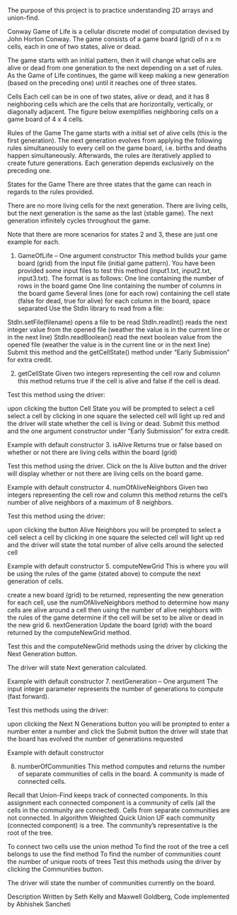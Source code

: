 The purpose of this project is to practice understanding 2D arrays and union-find.

Conway Game of Life is a cellular discrete model of computation devised by John Horton Conway. The game consists of a game board (grid) of n x m cells, each in one of two states, alive or dead.

The game starts with an initial pattern, then it will change what cells are alive or dead from one generation to the next depending on a set of rules. As the Game of Life continues, the game will keep making a new generation (based on the preceding one) until it reaches one of three states.

Cells
Each cell can be in one of two states, alive or dead, and it has 8 neighboring cells which are the cells that are horizontally, vertically, or diagonally adjacent. The figure below exemplifies neighboring cells on a game board of 4 x 4 cells.

Rules of the Game
The game starts with a initial set of alive cells (this is the first generation). The next generation evolves from applying the following rules simultaneously to every cell on the game board, i.e. births and deaths happen simultaneously. Afterwards, the rules are iteratively applied to create future generations. Each generation depends exclusively on the preceding one.

States for the Game
There are three states that the game can reach in regards to the rules provided.

There are no more living cells for the next generation.
There are living cells, but the next generation is the same as the last (stable game).
The next generation infinitely cycles throughout the game.

Note that there are more scenarios for states 2 and 3, these are just one example for each.

1. GameOfLife – One argument constructor 
This method builds your game board (grid) from the input file (initial game pattern).
You have been provided some input files to test this method (input1.txt, input2.txt, input3.txt). The format is as follows:
One line containing the number of rows in the board game
One line containing the number of columns in the board game
Several lines (one for each row) containing the cell state (false for dead, true for alive) for each column in the board, space separated
Use the StdIn library to read from a file:

StdIn.setFile(filename) opens a file to be read
StdIn.readInt() reads the next integer value from the opened file (weather the value is in the current line or in the next line)
StdIn.readBoolean() read the next boolean value from the opened file (weather the value is in the current line or in the next line)
Submit this method and the getCellState() method under “Early Submission” for extra credit. 

2. getCellState
Given two integers representing the cell row and column this method returns true if the cell is alive and false if the cell is dead.

Test this method using the driver:

upon clicking the button Cell State you will be prompted to select a cell
select a cell by clicking in one square
the selected cell will light up red and the driver will state whether the cell is living or dead.
Submit this method and the one argument constructor under “Early Submission” for extra credit.

Example with default constructor
3. isAlive
Returns true or false based on whether or not there are living cells within the board (grid)

Test this method using the driver. Click on the Is Alive button and the driver will display whether or not there are living cells on the board game.


Example with default constructor
4. numOfAliveNeighbors
Given two integers representing the cell row and column this method returns the cell’s number of alive neighbors of a maximum of 8 neighbors.

Test this method using the driver:

upon clicking the button Alive Neighbors you will be prompted to select a cell
select a cell by clicking in one square
the selected cell will light up red and the driver will state the total number of alive cells around the selected cell

Example with default constructor
5. computeNewGrid
This is where you will be using the rules of the game (stated above) to compute the next generation of cells.

create a new board (grid) to be returned, representing the new generation
for each cell, use the numOfAliveNeighbors method to determine how many cells are alive around a cell
then using the number of alive neighbors with the rules of the game determine if the cell will be set to be alive or dead in the new grid
6. nextGeneration
Update the board (grid) with the board returned by the computeNewGrid method.

Test this and the computeNewGrid methods using the driver by clicking the Next Generation button.

The driver will state Next generation calculated.


Example with default constructor
7. nextGeneration – One argument
The input integer parameter represents the number of generations to compute (fast forward).

Test this methods using the driver: 

upon clicking the Next N Generations button you will be prompted to enter a number
enter a number and click the Submit button
the driver will state that the board has evolved the number of generations requested

Example with default constructor

8. numberOfCommunities
This method computes and returns the number of separate communities of cells in the board. A community is made of connected cells.

Recall that Union-Find keeps track of connected components. In this assignment each connected component is a community of cells (all the cells in the community are connected).
Cells from separate communities are not connected.
In algorithm Weighted Quick Union UF each community (connected component) is a tree. The community’s representative is the root of the tree.

To connect two cells use the union method
To find the root of the tree a cell belongs to use the find method
To find the number of communities count the number of unique roots of trees
Test this methods using the driver by clicking the Communities button.

The driver will state the number of communities currently on the board.



Description Written by Seth Kelly and Maxwell Goldberg, Code implemented by Abhishek Sancheti
